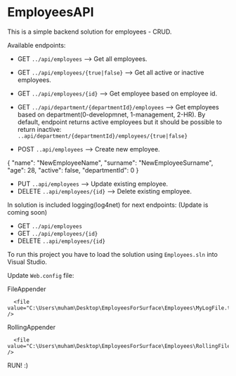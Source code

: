 # EmployeesAPI
This is a simple backend solution for employees - CRUD.

Available endpoints:
- GET `../api/employees`  -->  Get all employees.
- GET `../api/employees/{true|false}`  -->  Get all active or inactive employees.
- GET `../api/employees/{id}`  -->  Get employee based on employee id.

- GET `../api/department/{departmentId}/employees`  -->  Get employees based on department(0-developmnet, 1-management, 2-HR).
By default, endpoint returns active employees but it should be possible to return inactive: `..api/department/{departmentId}/employees/{true|false}` 

- POST `..api/employees`  -->  Create new employee.

{
    "name": "NewEmployeeName",
    "surname": "NewEmployeeSurname",
    "age": 28,
    "active": false,
    "departmentId": 0
}

- PUT `..api/employees`  -->  Update existing employee.
- DELETE `..api/employees/{id}`  -->  Delete existing employee.

In solution is included logging(log4net) for next endpoints: (Update is coming soon)
- GET `../api/employees`
- GET `../api/employees/{id}`
- DELETE `..api/employees/{id}`

To run this project you have to load the solution using `Employees.sln` into Visual Studio. 

Update `Web.config` file: 

<log4net>
FileAppender
    
      <file value="C:\Users\muham\Desktop\EmployeesForSurface\Employees\MyLogFile.txt" />
      
RollingAppender
    
      <file value="C:\Users\muham\Desktop\EmployeesForSurface\Employees\RollingFileLog.txt" />
        
RUN! :)
